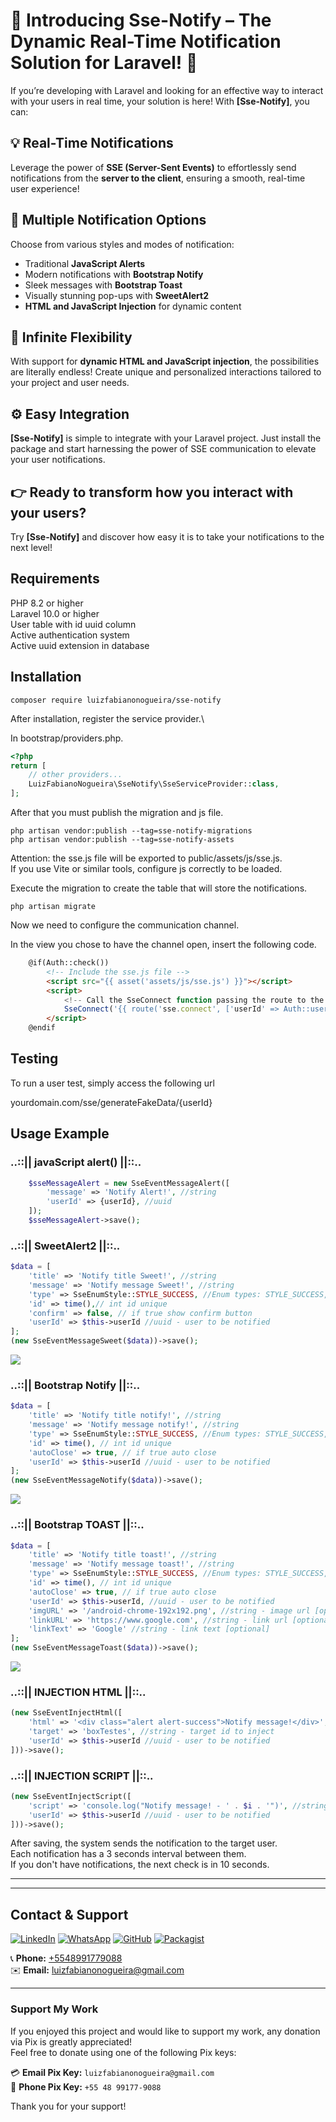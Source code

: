 # 🚀 Introducing Sse-Notify – The Dynamic Real-Time Notification Solution for Laravel! 🎉

If you’re developing with Laravel and looking for an effective way to interact with your users in real time, your solution is here! With **[Sse-Notify]**, you can:

## 💡 Real-Time Notifications
Leverage the power of **SSE (Server-Sent Events)** to effortlessly send notifications from the **server to the client**, ensuring a smooth, real-time user experience!

## 🔔 Multiple Notification Options
Choose from various styles and modes of notification:
- Traditional **JavaScript Alerts**
- Modern notifications with **Bootstrap Notify**
- Sleek messages with **Bootstrap Toast**
- Visually stunning pop-ups with **SweetAlert2**
- **HTML and JavaScript Injection** for dynamic content

## 🎯 Infinite Flexibility
With support for **dynamic HTML and JavaScript injection**, the possibilities are literally endless! Create unique and personalized interactions tailored to your project and user needs.

## ⚙️ Easy Integration
**[Sse-Notify]** is simple to integrate with your Laravel project. Just install the package and start harnessing the power of SSE communication to elevate your user notifications.

## 👉 Ready to transform how you interact with your users?
Try **[Sse-Notify]** and discover how easy it is to take your notifications to the next level!

## Requirements
PHP 8.2 or higher \
Laravel 10.0 or higher \
User table with id uuid column \
Active authentication system \
Active uuid extension in database

## Installation

```shell
composer require luizfabianonogueira/sse-notify
```

After installation, register the service provider.\

In bootstrap/providers.php.
```php
<?php
return [
    // other providers...
    LuizFabianoNogueira\SseNotify\SseServiceProvider::class, 
];
```
After that you must publish the migration and js file.

```shell    
php artisan vendor:publish --tag=sse-notify-migrations
php artisan vendor:publish --tag=sse-notify-assets
```
Attention: the sse.js file will be exported to public/assets/js/sse.js. \
If you use Vite or similar tools, configure js correctly to be loaded.

Execute the migration to create the table that will store the notifications.

```shell    
php artisan migrate
```

Now we need to configure the communication channel. 

In the view you chose to have the channel open, insert the following code.

```html
    @if(Auth::check())
        <!-- Include the sse.js file -->
        <script src="{{ asset('assets/js/sse.js') }}"></script>
        <script>
            <!-- Call the SseConnect function passing the route to the connection -->
            SseConnect('{{ route('sse.connect', ['userId' => Auth::user()->id]) }}');
        </script>
    @endif
```

## Testing
To run a user test, simply access the following url

yourdomain.com/sse/generateFakeData/{userId}

## Usage Example

### ..::|| javaScript alert() ||::..

```php
    $sseMessageAlert = new SseEventMessageAlert([
        'message' => 'Notify Alert!', //string
        'userId' => {userId}, //uuid
    ]);
    $sseMessageAlert->save();
```

### ..::|| SweetAlert2 ||::..
```php
$data = [
    'title' => 'Notify title Sweet!', //string
    'message' => 'Notify message Sweet!', //string
    'type' => SseEnumStyle::STYLE_SUCCESS, //Enum types: STYLE_SUCCESS, STYLE_ERROR, STYLE_WARNING, STYLE_INFO
    'id' => time(),// int id unique
    'confirm' => false, // if true show confirm button
    'userId' => $this->userId //uuid - user to be notified
];
(new SseEventMessageSweet($data))->save();
```
<img src="src/Assets/img/sweetalert.png">

### ..::|| Bootstrap Notify ||::..
```php
$data = [
    'title' => 'Notify title notify!', //string
    'message' => 'Notify message notify!', //string
    'type' => SseEnumStyle::STYLE_SUCCESS, //Enum types: STYLE_SUCCESS, STYLE_ERROR, STYLE_WARNING, STYLE_INFO
    'id' => time(), // int id unique
    'autoClose' => true, // if true auto close
    'userId' => $this->userId //uuid - user to be notified
];
(new SseEventMessageNotify($data))->save();
```
<img src="src/Assets/img/bootstrap.png">

### ..::|| Bootstrap TOAST ||::..
```php
$data = [
    'title' => 'Notify title toast!', //string
    'message' => 'Notify message toast!', //string   
    'type' => SseEnumStyle::STYLE_SUCCESS, //Enum types: STYLE_SUCCESS, STYLE_ERROR, STYLE_WARNING, STYLE_INFO
    'id' => time(), // int id unique
    'autoClose' => true, // if true auto close
    'userId' => $this->userId, //uuid - user to be notified
    'imgURL' => '/android-chrome-192x192.png', //string - image url [optional]
    'linkURL' => 'https://www.google.com', //string - link url [optional]
    'linkText' => 'Google' //string - link text [optional]
];
(new SseEventMessageToast($data))->save();
```
<img src="src/Assets/img/toast.png">

### ..::|| INJECTION HTML ||::..
```php
(new SseEventInjectHtml([
    'html' => '<div class="alert alert-success">Notify message!</div>', //string - html to be injected 
    'target' => 'boxTestes', //string - target id to inject
    'userId' => $this->userId //uuid - user to be notified
]))->save();
```

### ..::|| INJECTION SCRIPT ||::..
```php
(new SseEventInjectScript([
    'script' => 'console.log("Notify message! - ' . $i . '")', //string - script to be injected
    'userId' => $this->userId //uuid - user to be notified
]))->save();
```

After saving, the system sends the notification to the target user. \
Each notification has a 3 seconds interval between them. \
If you don't have notifications, the next check is in 10 seconds.


___
___

## Contact & Support

[![LinkedIn](https://img.shields.io/badge/LinkedIn-000?style=for-the-badge&logo=linkedin&logoColor=white)](https://www.linkedin.com/in/luiz-fabiano-nogueira-b20875170/)
[![WhatsApp](https://img.shields.io/badge/WhatsApp-000?style=for-the-badge&logo=whatsapp&logoColor=white)](https://api.whatsapp.com/send?phone=5548991779088)
[![GitHub](https://img.shields.io/badge/GitHub-000?style=for-the-badge&logo=github&logoColor=white)](https://github.com/LuizFabianoNogueira)
[![Packagist](https://img.shields.io/badge/Packagist-000?style=for-the-badge&logo=packagist&logoColor=white)](https://packagist.org/packages/luizfabianonogueira/)

📞 **Phone:** [+5548991779088](tel:+5548991779088)  
✉️ **Email:** [luizfabianonogueira@gmail.com](mailto:luizfabianonogueira@gmail.com)

---

### Support My Work

If you enjoyed this project and would like to support my work, any donation via Pix is greatly appreciated!  
Feel free to donate using one of the following Pix keys:

💳 **Email Pix Key:** `luizfabianonogueira@gmail.com`  
📱 **Phone Pix Key:** `+55 48 99177-9088`

Thank you for your support!

